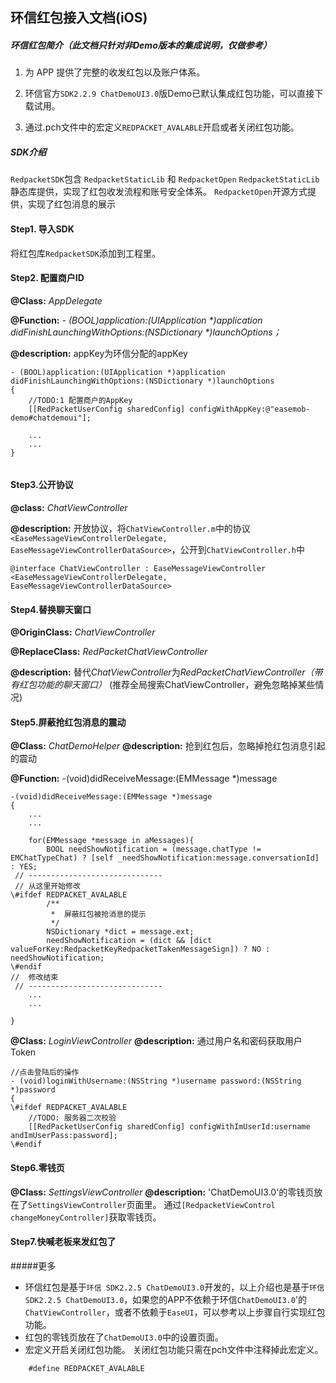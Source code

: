 
## 环信红包接入文档(iOS)

##### 环信红包简介（此文档只针对非Demo版本的集成说明，仅做参考）
1. 为 APP 提供了完整的收发红包以及账户体系。

2. 环信官方`SDK2.2.9 ChatDemoUI3.0`版Demo已默认集成红包功能，可以直接下载试用。

3. 通过.pch文件中的宏定义`REDPACKET_AVALABLE`开启或者关闭红包功能。

##### SDK介绍
`RedpacketSDK`包含 `RedpacketStaticLib` 和 `RedpacketOpen`
`RedpacketStaticLib`静态库提供，实现了红包收发流程和账号安全体系。 
`RedpacketOpen`开源方式提供，实现了红包消息的展示


#### Step1. 导入SDK
 将红包库`RedpacketSDK`添加到工程里。

#### Step2. 配置商户ID
**@Class:** *AppDelegate*

**@Function:** *- (BOOL)application:(UIApplication \*)application didFinishLaunchingWithOptions:(NSDictionary \*)launchOptions；*

**@description:** appKey为环信分配的appKey

```
- (BOOL)application:(UIApplication *)application didFinishLaunchingWithOptions:(NSDictionary *)launchOptions
{   
	//TODO:1 配置商户的AppKey
    [[RedPacketUserConfig sharedConfig] configWithAppKey:@"easemob-demo#chatdemoui"];
    
    ...
    ...
}
    
```

#### Step3.公开协议

**@class:** *ChatViewController*

**@description:** 开放协议，将`ChatViewController.m`中的协议`<EaseMessageViewControllerDelegate, EaseMessageViewControllerDataSource>`，公开到`ChatViewController.h`中

```
@interface ChatViewController : EaseMessageViewController <EaseMessageViewControllerDelegate, EaseMessageViewControllerDataSource>

```

#### Step4.替换聊天窗口
**@OriginClass:** *ChatViewController*

**@ReplaceClass:** *RedPacketChatViewController*

**@description:** 替代*ChatViewController*为*RedPacketChatViewController（带有红包功能的聊天窗口）* (推荐全局搜索ChatViewController，避免忽略掉某些情况)
#### Step5.屏蔽抢红包消息的震动
**@Class:** *ChatDemoHelper*
**@description:** 抢到红包后，忽略掉抢红包消息引起的震动

**@Function:** 
-(void)didReceiveMessage:(EMMessage *)message

``` 
-(void)didReceiveMessage:(EMMessage *)message
{
	...
	...
	
    for(EMMessage *message in aMessages){
        BOOL needShowNotification = (message.chatType != EMChatTypeChat) ? [self _needShowNotification:message.conversationId] : YES;
 //	------------------------------
 //	从这里开始修改
\#ifdef REDPACKET_AVALABLE
        /**
         *  屏蔽红包被抢消息的提示
         */
        NSDictionary *dict = message.ext;
        needShowNotification = (dict && [dict valueForKey:RedpacketKeyRedpacketTakenMessageSign]) ? NO : needShowNotification;
\#endif
//	修改结束
 //	------------------------------    
	...
	...
	
}

```

**@Class:** *LoginViewController*
**@description:** 通过用户名和密码获取用户Token

```
//点击登陆后的操作
- (void)loginWithUsername:(NSString *)username password:(NSString *)password
{
\#ifdef REDPACKET_AVALABLE
    //TODO: 服务器二次校验
    [[RedPacketUserConfig sharedConfig] configWithImUserId:username andImUserPass:password];
\#endif

```
#### Step6.零钱页

**@Class:** *SettingsViewController*
**@description:**
'ChatDemoUI3.0'的零钱页放在了`SettingsViewController`页面里。 通过`[RedpacketViewControl changeMoneyController]`获取零钱页。


#### Step7.快喊老板来发红包了


#####更多
* 环信红包是基于`环信 SDK2.2.5 ChatDemoUI3.0`开发的，以上介绍也是基于`环信 SDK2.2.5 ChatDemoUI3.0`，如果您的APP不依赖于环信`ChatDemoUI3.0`'的`ChatViewController`，或者不依赖于`EaseUI`，可以参考以上步骤自行实现红包功能。
* 红包的零钱页放在了`ChatDemoUI3.0`中的设置页面。
* 宏定义开启关闭红包功能。 关闭红包功能只需在pch文件中注释掉此宏定义。

```
	#define REDPACKET_AVALABLE```